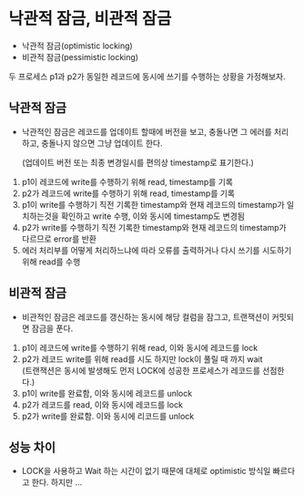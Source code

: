 # 낙관적 잠금, 비관적 잠금
- 낙관적 잠금(optimistic locking)
- 비관적 잠금(pessimistic locking)

두 프로세스 p1과 p2가 동일한 레코드에 동시에 쓰기를 수행하는 상황을 가정해보자.

## 낙관적 잠금
- 낙관적인 잠금은 레코드를 업데이트 할때에 버전을 보고, 충돌나면 그 에러를 처리하고, 충돌나지 않으면 그냥 업데이트 한다.

  (업데이트 버전 또는 최종 변경일시를 편의상 timestamp로 표기한다.)

1. p1이 레코드에 write를 수행하기 위해 read, timestamp를 기록
1. p2가 레코드에 write를 수행하기 위해 read, timestamp를 기록
1. p1이 write를 수행하기 직전 기록한 timestamp와 현재 레코드의 timestamp가 일치하는것을 확인하고 write 수행, 이와 동시에 timestamp도 변경됨
1. p2가 write를 수행하기 직전 기록한 timestamp와 현재 레코드의 timestamp가 다르므로 error를 반환
1. 에러 처리부를 어떻게 처리하느냐에 따라 오류를 출력하거나 다시 쓰기를 시도하기위해 read를 수행


## 비관적 잠금
- 비관적인 잠금은 레코드를 갱신하는 동시에 해당 컬럼을 잠그고, 트랜잭션이 커밋되면 잠금을 푼다.

1. p1이 레코드에 write를 수행하기 위해 read, 이와 동시에 레코드를 lock
1. p2가 레코드 write를 위해 read를 시도 하지만 lock이 풀릴 때 까지 wait   
(트랜잭션은 동시에 발생해도 먼저 LOCK에 성공한 프로세스가 레코드를 선점한다.)
1. p1이 write를 완료함, 이와 동시에 레코드를 unlock
1. p2가 레코드를 read, 이와 동시에 레코드를 lock
1. p2가 write를 완료함. 이와 동시에 리코드를 unlock

## 성능 차이
- LOCK을 사용하고 Wait 하는 시간이 없기 때문에 대체로 optimistic 방식일 빠르다고 한다. 하지만 ...
